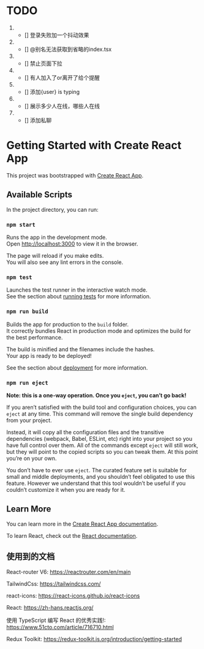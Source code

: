 # TODO

1. - [] 登录失败加一个抖动效果
2. - [] @别名无法获取到省略的index.tsx
3. - [] 禁止页面下拉
4. - [] 有人加入了or离开了给个提醒
5. - [] 添加{user} is typing
6. - [] 展示多少人在线，哪些人在线
7. - [] 添加私聊

# Getting Started with Create React App

This project was bootstrapped with [Create React App](https://github.com/facebook/create-react-app).

## Available Scripts

In the project directory, you can run:

### `npm start`

Runs the app in the development mode.\
Open [http://localhost:3000](http://localhost:3000) to view it in the browser.

The page will reload if you make edits.\
You will also see any lint errors in the console.

### `npm test`

Launches the test runner in the interactive watch mode.\
See the section about [running tests](https://facebook.github.io/create-react-app/docs/running-tests) for more information.

### `npm run build`

Builds the app for production to the `build` folder.\
It correctly bundles React in production mode and optimizes the build for the best performance.

The build is minified and the filenames include the hashes.\
Your app is ready to be deployed!

See the section about [deployment](https://facebook.github.io/create-react-app/docs/deployment) for more information.

### `npm run eject`

**Note: this is a one-way operation. Once you `eject`, you can’t go back!**

If you aren’t satisfied with the build tool and configuration choices, you can `eject` at any time. This command will remove the single build dependency from your project.

Instead, it will copy all the configuration files and the transitive dependencies (webpack, Babel, ESLint, etc) right into your project so you have full control over them. All of the commands except `eject` will still work, but they will point to the copied scripts so you can tweak them. At this point you’re on your own.

You don’t have to ever use `eject`. The curated feature set is suitable for small and middle deployments, and you shouldn’t feel obligated to use this feature. However we understand that this tool wouldn’t be useful if you couldn’t customize it when you are ready for it.

## Learn More

You can learn more in the [Create React App documentation](https://facebook.github.io/create-react-app/docs/getting-started).

To learn React, check out the [React documentation](https://reactjs.org/).

## 使用到的文档
React-router V6: https://reactrouter.com/en/main

TailwindCss: https://tailwindcss.com/

react-icons: https://react-icons.github.io/react-icons

React: https://zh-hans.reactjs.org/

使用 TypeScript 编写 React 的优秀实践!: https://www.51cto.com/article/716710.html

Redux Toolkit: https://redux-toolkit.js.org/introduction/getting-started

